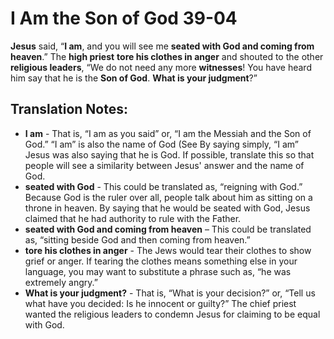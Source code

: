 I Am the Son of God 39-04
===========================


**Jesus** said, “**I am**, and you will see me **seated with God
and coming from heaven**.” The **high priest** **tore his clothes in
anger** and shouted to the other **religious leaders**, “We do not need
any more **witnesses**! You have heard him say that he is the **Son of
God**. **What is your judgment**?”

Translation Notes:
------------------

-   **I am** - That is, “I am as you said” or, “I am the Messiah
and the
    Son of God.” “I am” is also the name of God (See By saying
    simply, “I am” Jesus was also saying that he is God. If possible,
    translate this so that people will see a similarity between Jesus'
    answer and the name of God.
-   **seated with God** - This could be translated as, “reigning with
    God.” Because God is the ruler over all, people talk about him
    as sitting on a throne in heaven. By saying that he would be seated
    with God, Jesus claimed that he had authority to rule with the Father.
-   **seated with God and coming from heaven** – This could be
    translated as, “sitting beside God and then coming from heaven.”
-   **tore his clothes in anger** - The Jews would tear their clothes to
    show grief or anger. If tearing the clothes means something else in
    your language, you may want to substitute a phrase such as, “he
    was extremely angry.”
-   **What is your judgment?** - That is, “What is your decision?” or,
    “Tell us what have you decided: Is he innocent or guilty?”
    The chief priest wanted the religious leaders to condemn Jesus for
    claiming to be equal with God.

